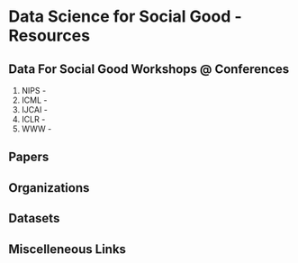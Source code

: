 # Data Science for Social Good - Resources


## Data For Social Good Workshops @ Conferences
1. NIPS - 
2. ICML - 
3. IJCAI - 
4. ICLR - 
5. WWW - 

## Papers


## Organizations


## Datasets


## Miscelleneous Links




